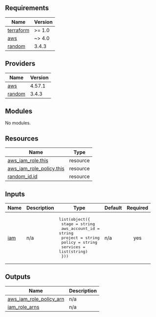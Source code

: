 ## Requirements

| Name | Version |
|------|---------|
| <a name="requirement_terraform"></a> [terraform](#requirement\_terraform) | >= 1.0 |
| <a name="requirement_aws"></a> [aws](#requirement\_aws) | ~> 4.0 |
| <a name="requirement_random"></a> [random](#requirement\_random) | 3.4.3 |

## Providers

| Name | Version |
|------|---------|
| <a name="provider_aws"></a> [aws](#provider\_aws) | 4.57.1 |
| <a name="provider_random"></a> [random](#provider\_random) | 3.4.3 |

## Modules

No modules.

## Resources

| Name | Type |
|------|------|
| [aws_iam_role.this](https://registry.terraform.io/providers/hashicorp/aws/latest/docs/resources/iam_role) | resource |
| [aws_iam_role_policy.this](https://registry.terraform.io/providers/hashicorp/aws/latest/docs/resources/iam_role_policy) | resource |
| [random_id.id](https://registry.terraform.io/providers/hashicorp/random/3.4.3/docs/resources/id) | resource |

## Inputs

| Name | Description | Type | Default | Required |
|------|-------------|------|---------|:--------:|
| <a name="input_iam"></a> [iam](#input\_iam) | n/a | <pre>list(object({<br>    stage          = string<br>    aws_account_id = string<br>    project        = string<br>    policy         = string<br>    services       = list(string)<br>  }))</pre> | n/a | yes |

## Outputs

| Name | Description |
|------|-------------|
| <a name="output_aws_iam_role_policy_arn"></a> [aws\_iam\_role\_policy\_arn](#output\_aws\_iam\_role\_policy\_arn) | n/a |
| <a name="output_iam_role_arns"></a> [iam\_role\_arns](#output\_iam\_role\_arns) | n/a |
